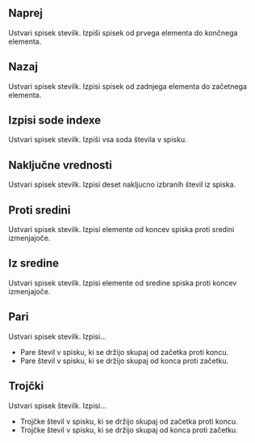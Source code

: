 ## Naprej
Ustvari spisek stevilk.
Izpiši spisek od prvega elementa do končnega elementa.

## Nazaj
Ustvari spisek stevilk.
Izpisi spisek od zadnjega elementa do začetnega elementa.

## Izpisi sode indexe
Ustvari spisek stevilk.
Izpiši vsa soda števila v spisku.

## Naključne vrednosti
Ustvari spisek stevilk.
Izpisi deset nakljucno izbranih števil iz spiska.
 
## Proti sredini
Ustvari spisek stevilk.
Izpisi elemente od koncev spiska proti sredini izmenjajoče.
 
## Iz sredine
Ustvari spisek stevilk.
Izpisi elemente od sredine spiska proti koncev izmenjajoče.

## Pari
Ustvari spisek stevilk.
Izpisi...
 * Pare števil v spisku, ki se držijo skupaj od začetka proti koncu.
 * Pare števil v spisku, ki se držijo skupaj od konca proti začetku.

## Trojčki
Ustvari spisek številk.
Izpisi...
* Trojčke števil v spisku, ki se držijo skupaj od začetka proti koncu.
* Trojčke števil v spisku, ki se držijo skupaj od konca proti začetku.
